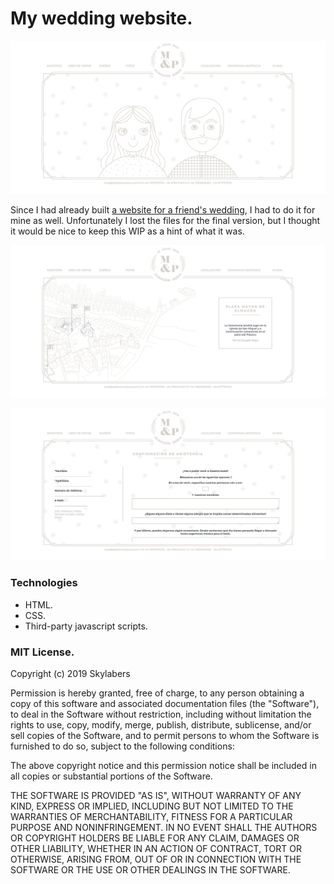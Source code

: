 # My wedding website.

![MYP-home](MP-home.png)

Since I had already built [a website for a friend's wedding](https://github.com/marianalfr/a-website-for-a-wedding), I had to do it for mine as well. Unfortunately I lost the files for the final version, but I thought it would be nice to keep this WIP as a hint of what it was.

![MP-map](MP-location.png)

![MP-RSVP](MP-RSVP.png)

### Technologies

* HTML.
* CSS.
* Third-party javascript scripts.


### MIT License.

Copyright (c) 2019 Skylabers

Permission is hereby granted, free of charge, to any person obtaining a copy
of this software and associated documentation files (the "Software"), to deal
in the Software without restriction, including without limitation the rights
to use, copy, modify, merge, publish, distribute, sublicense, and/or sell
copies of the Software, and to permit persons to whom the Software is
furnished to do so, subject to the following conditions:

The above copyright notice and this permission notice shall be included in all
copies or substantial portions of the Software.

THE SOFTWARE IS PROVIDED "AS IS", WITHOUT WARRANTY OF ANY KIND, EXPRESS OR
IMPLIED, INCLUDING BUT NOT LIMITED TO THE WARRANTIES OF MERCHANTABILITY,
FITNESS FOR A PARTICULAR PURPOSE AND NONINFRINGEMENT. IN NO EVENT SHALL THE
AUTHORS OR COPYRIGHT HOLDERS BE LIABLE FOR ANY CLAIM, DAMAGES OR OTHER
LIABILITY, WHETHER IN AN ACTION OF CONTRACT, TORT OR OTHERWISE, ARISING FROM,
OUT OF OR IN CONNECTION WITH THE SOFTWARE OR THE USE OR OTHER DEALINGS IN THE
SOFTWARE.

